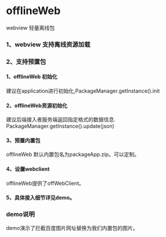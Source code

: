 # offlineWeb
webview 轻量离线包 
### 1、webview 支持离线资源加载
### 2、支持预置包

#### 1、offlineWeb 初始化
建议在application进行初始化,PackageManager.getInstance().init
#### 2、offlineWeb资源初始化
建议后端接入者服务端返回指定格式的数据信息.
PackageManager.getInstance().update(json)
#### 3、预置内置包
offlineWeb 默认内置包名为packageApp.zip。可以定制。
#### 4、设置webclient
offlineWeb提供了offWebClient。
#### 5、具体接入细节详见demo。

### demo说明
demo演示了拦截百度图片网址替换为我们内置包的图片。

